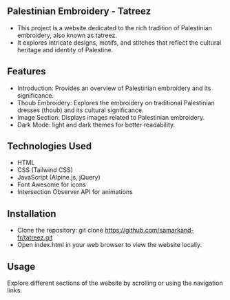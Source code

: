 ## Palestinian Embroidery - Tatreez

* This project is a website dedicated to the rich tradition of Palestinian embroidery, also known as tatreez. 
* It explores intricate designs, motifs, and stitches that reflect the cultural heritage and identity of Palestine.

## Features

* Introduction: Provides an overview of Palestinian embroidery and its significance.
* Thoub Embroidery: Explores the embroidery on traditional Palestinian dresses (thoub) and its cultural significance.
* Image Section: Displays images related to Palestinian embroidery.
* Dark Mode: light and dark themes for better readability.

## Technologies Used

* HTML
* CSS (Tailwind CSS)
* JavaScript (Alpine.js, jQuery)
* Font Awesome for icons
* Intersection Observer API for animations

## Installation
* Clone the repository:
git clone https://github.com/samarkand-fr/tatreez.git
* Open index.html in your web browser to view the website locally.

## Usage
Explore different sections of the website by scrolling or using the navigation links.


